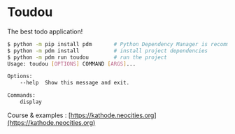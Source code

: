 # Toudou

The best todo application!

```bash
$ python -m pip install pdm       # Python Dependency Manager is recommended
$ python -m pdm install           # install project dependencies
$ python -m pdm run toudou        # run the project
Usage: toudou [OPTIONS] COMMAND [ARGS]...

Options:
    --help  Show this message and exit.

Commands:
    display
```

Course & examples : [https://kathode.neocities.org](https://kathode.neocities.org)

